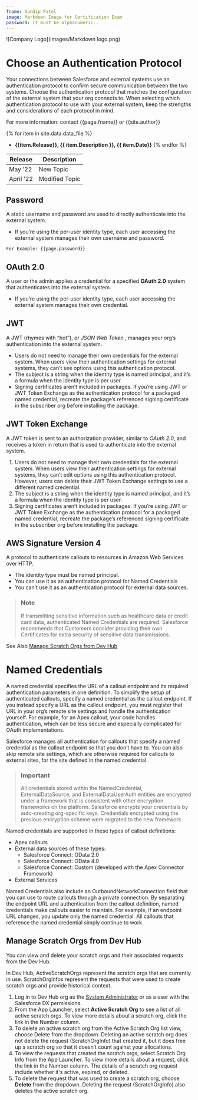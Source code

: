 ```yaml
---
fname: Sandip Patel
image: Markdown Image for Certification Exam
password: It must be alphanumeric..
---
```

![Company Logo](images/Markdown logo.png)

# Choose an Authentication Protocol

Your connections between Salesforce and external systems use an authentication protocol to confirm secure communication between the two systems.
Choose the authentication protocol that matches the configuration of the external system that your org connects to. 
When selecting which authentication protocol to use with your external system, keep the strengths and considerations of each protocol in mind.

For more information: contact {{page.fname}} or {{site.author}}

{% for item in site.data.data_file %}
- **{{item.Release}}, {{ item.Description }}, {{ item.Date}}**
{% endfor %}

|  Release  | Description   |
| --------- | -----------   |
| May '22   | New Topic     |
| April '22 | Modified Topic|

## Password

A static username and password are used to directly authenticate into the external system.
-  If you’re using the per-user identity type, each user accessing the external system manages their own username and password.

`For Example: {{page.password}}`

## OAuth 2.0

A user or the admin applies a credential for a specified **OAuth 2.0** system that authenticates into the external system.
-  If you’re using the per-user identity type, each user accessing the external system manages their own credential.

## JWT

A JWT (rhymes with “hot”), or _JSON Web Token_ , manages your org’s authentication into the external system.
-  Users do not need to manage their own credentials for the external system. When users view their authentication settings for external systems, 
they can’t see options using this authentication protocol.
-  The subject is a string when the identity type is named principal, and it’s a formula when the identity type is per user.
-  Signing certificates aren’t included in packages. If you’re using JWT or JWT Token Exchange as the authentication protocol for 
a packaged named credential, recreate the package’s referenced signing certificate in the subscriber org before installing the package.

## JWT Token Exchange

A JWT token is sent to an authorization provider, similar to _OAuth 2.0_, and receives a token in return that is used to authenticate into the external system.
1.  Users do not need to manage their own credentials for the external system. When users view their authentication settings for external systems, 
they can’t edit options using this authentication protocol. However, users can delete their JWT Token Exchange settings to use a different named credential.
1.  The subject is a string when the identity type is named principal, and it’s a formula when the identity type is per user.
1.  Signing certificates aren’t included in packages. If you’re using JWT or JWT Token Exchange as the authentication protocol for a packaged named 
credential, recreate the package’s referenced signing certificate in the subscriber org before installing the package.

## AWS Signature Version 4

A protocol to authenticate callouts to resources in Amazon Web Services over HTTP.
-  The identity type must be named principal.
-  You can use it as an authentication protocol for Named Credentials
-  You can’t use it as an authentication protocol for external data sources.

>  ### Note
>  If transmitting sensitive information such as healthcare data or credit card data, authenticated Named Credentials are required. 
Salesforce recommends that Customers consider providing their own Certificates for extra security of sensitive data transmissions.

See Also [Manage Scratch Orgs from Dev Hub](#manage-scratch-orgs-from-dev-hub)

# Named Credentials

A named credential specifies the URL of a callout endpoint and its required authentication parameters in one definition. 
To simplify the setup of authenticated callouts, specify a named credential as the callout endpoint. If you instead specify a URL as the callout 
endpoint, you must register that URL in your org’s remote site settings and handle the authentication yourself. For example, for an Apex callout, 
your code handles authentication, which can be less secure and especially complicated for OAuth implementations.

Salesforce manages all authentication for callouts that specify a named credential as the callout endpoint so that you don’t have to. 
You can also skip remote site settings, which are otherwise required for callouts to external sites, for the site defined in the named credential.

>  ### Important
>  All credentials stored within the NamedCredential, ExternalDataSource, and ExternalDataUserAuth entities are encrypted under a framework that is 
consistent with other encryption frameworks on the platform. 
>  Salesforce encrypts your credentials by auto-creating org-specific keys. Credentials encrypted using the previous encryption scheme were migrated to the new framework.

Named credentials are supported in these types of callout definitions:
-  Apex callouts
-  External data sources of these types:
   -  Salesforce Connect: OData 2.0
   -  Salesforce Connect: OData 4.0
   -  Salesforce Connect: Custom (developed with the Apex Connector Framework)
-  External Services

Named Credentials also include an OutboundNetworkConnection field that you can use to route callouts through a private connection. 
By separating the endpoint URL and authentication from the callout definition, named credentials make callouts easier to maintain. For example, 
if an endpoint URL changes, you update only the named credential. All callouts that reference the named credential simply continue to work.

## Manage Scratch Orgs from Dev Hub

You can view and delete your scratch orgs and their associated requests from the Dev Hub.

In Dev Hub, ActiveScratchOrgs represent the scratch orgs that are currently in use. ScratchOrgInfos represent the requests that were used to create scratch orgs and provide historical context.
1.  Log in to Dev Hub org as the [System Administrator](https://help.salesforce.com/) or as a user with the Salesforce DX permissions.
1.  From the App Launcher, select **Active Scratch Org** to see a list of all active scratch orgs. 
    To view more details about a scratch org, click the link in the Number column.
1.  To delete an active scratch org from the Active Scratch Org list view, choose Delete from the dropdown.
     Deleting an active scratch org does not delete the request (ScratchOrgInfo) that created it, but it does free up a scratch org so that it doesn’t count against   your allocations.
1.  To view the requests that created the scratch orgs, select Scratch Org Info from the App Launcher.
To view more details about a request, click the link in the Number column. The details of a scratch org request include whether it's active, expired, or deleted.
1.  To delete the request that was used to create a scratch org, choose **Delete** from the dropdown.
Deleting the request (ScratchOrgInfo) also deletes the active scratch org.
